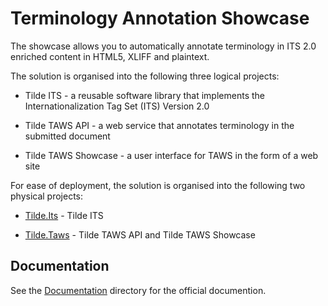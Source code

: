 Terminology Annotation Showcase
===

The showcase allows you to automatically annotate terminology in ITS 2.0 enriched content in HTML5, XLIFF and plaintext.

The solution is organised into the following three logical projects:

* Tilde ITS - a reusable software library that implements the Internationalization Tag Set (ITS) Version 2.0

* Tilde TAWS API - a web service that annotates terminology in the submitted document

* Tilde TAWS Showcase - a user interface for TAWS in the form of a web site

For ease of deployment, the solution is organised into the following two physical projects:

* [Tilde.Its](Tilde.Its) - Tilde ITS

* [Tilde.Taws](Tilde.Taws) - Tilde TAWS API and Tilde TAWS Showcase

Documentation
---

See the [Documentation](Documentation) directory for the official documention.
